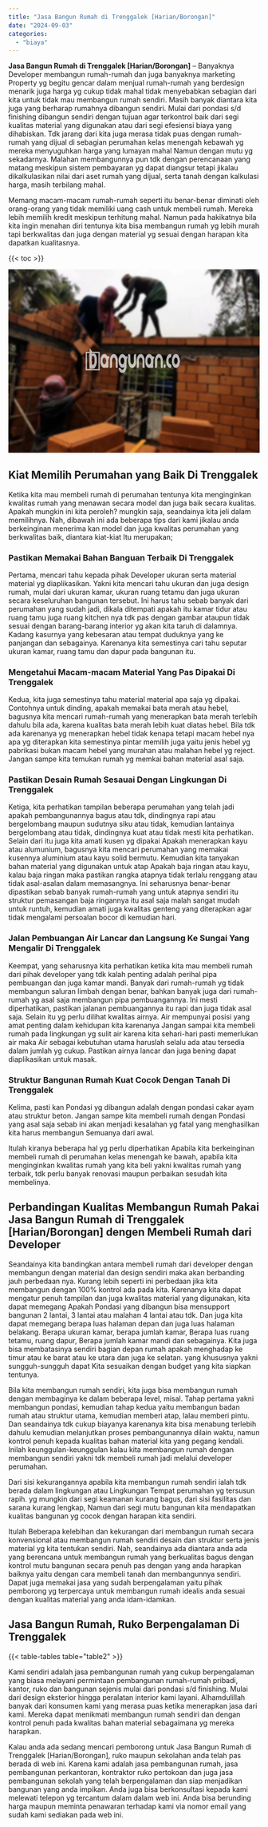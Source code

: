 ```yaml
---
title: "Jasa Bangun Rumah di Trenggalek [Harian/Borongan]"
date: "2024-09-03"
categories: 
  - "biaya"
---
```


**Jasa Bangun Rumah di Trenggalek \[Harian/Borongan\]** – Banyaknya Developer membangun rumah-rumah dan juga banyaknya marketing Property yg begitu gencar dalam menjual rumah-rumah yang berdesign menarik juga harga yg cukup tidak mahal tidak menyebabkan sebagian dari kita untuk tidak mau membangun rumah sendiri. Masih banyak diantara kita juga yang berharap rumahnya dibangun sendiri. Mulai dari pondasi s/d finishing dibangun sendiri dengan tujuan agar terkontrol baik dari segi kualitas material yang digunakan atau dari segi efesiensi biaya yang dihabiskan. Tdk jarang dari kita juga merasa tidak puas dengan rumah-rumah yang dijual di sebagian perumahan kelas menengah kebawah yg mereka menyuguhkan harga yang lumayan mahal Namun dengan mutu yg sekadarnya. Malahan membangunnya pun tdk dengan perencanaan yang matang meskipun sistem pembayaran yg dapat diangsur tetapi jikalau dikalkulasikan nilai dari aset rumah yang dijual, serta tanah dengan kalkulasi harga, masih terbilang mahal.

Memang macam-macam rumah-rumah seperti itu benar-benar diminati oleh orang-orang yang tidak memiliki uang cash untuk membeli rumah. Mereka lebih memilih kredit meskipun terhitung mahal. Namun pada hakikatnya bila kita ingin menahan diri tentunya kita bisa membangun rumah yg lebih murah tapi berkwalitas dan juga dengan material yg sesuai dengan harapan kita dapatkan kualitasnya.

{{< toc >}}

![Jasa Bangun Rumah di Trenggalek [Harian/Borongan]](/images/borong-bangunan-19.png)

## Kiat Memilih Perumahan yang Baik Di Trenggalek

Ketika kita mau membeli rumah di perumahan tentunya kita menginginkan kwalitas rumah yang menawan secara model dan juga baik secara kualitas. Apakah mungkin ini kita peroleh? mungkin saja, seandainya kita jeli dalam memilihnya. Nah, dibawah ini ada beberapa tips dari kami jikalau anda berkeinginan menerima kan model dan juga kwalitas perumahan yang berkwalitas baik, diantara kiat-kiat Itu merupakan;

### Pastikan Memakai Bahan Banguan Terbaik Di Trenggalek

Pertama, mencari tahu kepada pihak Developer ukuran serta material material yg diaplikasikan. Yakni kita mencari tahu ukuran dan juga design rumah, mulai dari ukuran kamar, ukuran ruang tetamu dan juga ukuran secara keseluruhan bangunan tersebut. Ini harus tahu sebab banyak dari perumahan yang sudah jadi, dikala ditempati apakah itu kamar tidur atau ruang tamu juga ruang kitchen nya tdk pas dengan gambar ataupun tidak sesuai dengan barang-barang interior yg akan kita taruh di dalamnya. Kadang kasurnya yang kebesaran atau tempat duduknya yang ke panjangan dan sebagainya. Karenanya kita semestinya cari tahu seputar ukuran kamar, ruang tamu dan dapur pada bangunan itu.

### Mengetahui Macam-macam Material Yang Pas Dipakai Di Trenggalek

Kedua, kita juga semestinya tahu material material apa saja yg dipakai. Contohnya untuk dinding, apakah memakai bata merah atau hebel, bagusnya kita mencari rumah-rumah yang menerapkan bata merah terlebih dahulu bila ada, karena kualitas bata merah lebih kuat diatas hebel. Bila tdk ada karenanya yg menerapkan hebel tidak kenapa tetapi macam hebel nya apa yg diterapkan kita semestinya pintar memilih juga yaitu jenis hebel yg pabrikasi bukan macam hebel yang murahan atau malahan hebel yg reject. Jangan sampe kita temukan rumah yg memkai bahan material asal saja.

### Pastikan Desain Rumah Sesauai Dengan Lingkungan Di Trenggalek

Ketiga, kita perhatikan tampilan beberapa perumahan yang telah jadi apakah pembangunannya bagus atau tdk, dindingnya rapi atau bergelombang maupun sudutnya siku atau tidak, kemudian lantainya bergelombang atau tidak, dindingnya kuat atau tidak mesti kita perhatikan. Selain dari itu juga kita amati kusen yg dipakai Apakah menerapkan kayu atau alumunium, bagusnya kita mencari perumahan yang memakai kusennya aluminium atau kayu solid bermutu. Kemudian kita tanyakan bahan material yang digunakan untuk atap Apakah baja ringan atau kayu, kalau baja ringan maka pastikan rangka atapnya tidak terlalu renggang atau tidak asal-asalan dalam memasangnya. Ini seharusnya benar-benar dipastikan sebab banyak rumah-rumah yang untuk atapnya sendiri itu struktur pemasangan baja ringannya itu asal saja malah sangat mudah untuk runtuh, kemudian amati juga kwalitas genteng yang diterapkan agar tidak mengalami persoalan bocor di kemudian hari.

### Jalan Pembuangan Air Lancar dan Langsung Ke Sungai Yang Mengalir Di Trenggalek

Keempat, yang seharusnya kita perhatikan ketika kita mau membeli rumah dari pihak developer yang tdk kalah penting adalah perihal pipa pembuangan dan juga kamar mandi. Banyak dari rumah-rumah yg tidak membangun saluran limbah dengan benar, bahkan banyak juga dari rumah-rumah yg asal saja membangun pipa pembuangannya. Ini mesti diperhatikan, pastikan jalanan pembuangannya itu rapi dan juga tidak asal saja. Selain itu yg perlu dilihat kwalitas airnya. Air mempunyai posisi yang amat penting dalam kehidupan kita karenanya Jangan sampai kita membeli rumah pada lingkungan yg sulit air karena kita sehari-hari pasti memerlukan air maka Air sebagai kebutuhan utama haruslah selalu ada atau tersedia dalam jumlah yg cukup. Pastikan airnya lancar dan juga bening dapat diaplikasikan untuk masak.

### Struktur Bangunan Rumah Kuat Cocok Dengan Tanah Di Trenggalek

Kelima, pasti kan Pondasi yg dibangun adalah dengan pondasi cakar ayam atau struktur beton. Jangan sampe kita membeli rumah dengan Pondasi yang asal saja sebab ini akan menjadi kesalahan yg fatal yang menghasilkan kita harus membangun Semuanya dari awal.

Itulah kiranya beberapa hal yg perlu diperhatikan Apabila kita berkeinginan membeli rumah di perumahan kelas menengah ke bawah, apabila kita menginginkan kwalitas rumah yang kita beli yakni kwalitas rumah yang terbaik, tdk perlu banyak renovasi maupun perbaikan sesudah kita membelinya.

## Perbandingan Kualitas Membangun Rumah Pakai Jasa Bangun Rumah di Trenggalek \[Harian/Borongan\] dengen Membeli Rumah dari Developer

Seandainya kita bandingkan antara membeli rumah dari developer dengan membangun dengan material dan design sendiri maka akan berbanding jauh perbedaan nya. Kurang lebih seperti ini perbedaan jika kita membangun dengan 100% kontrol ada pada kita. Karenanya kita dapat mengatur penuh tampilan dan juga kwalitas material yang digunakan, kita dapat memegang Apakah Pondasi yang dibangun bisa mensupport bangunan 2 lantai, 3 lantai atau malahan 4 lantai atau tdk. Dan juga kita dapat memegang berapa luas halaman depan dan juga luas halaman belakang. Berapa ukuran kamar, berapa jumlah kamar, Berapa luas ruang tetamu, ruang dapur, Berapa jumlah kamar mandi dan sebagainya. Kita juga bisa membatasinya sendiri bagian depan rumah apakah menghadap ke timur atau ke barat atau ke utara dan juga ke selatan. yang khususnya yakni sungguh-sungguh dapat Kita sesuaikan dengan budget yang kita siapkan tentunya.

Bila kita membangun rumah sendiri, kita juga bisa membangun rumah dengan membaginya ke dalam beberapa level, misal. Tahap pertama yakni membangun pondasi, kemudian tahap kedua yaitu membangun badan rumah atau struktur utama, kemudian memberi atap, lalau memberi pintu. Dan seandainya tdk cukup biayanya karenanya kita bisa menabung terlebih dahulu kemudian melanjutkan proses pembangunannya dilain waktu, namun kontrol penuh kepada kualitas bahan material kita yang pegang kendali. Inilah keunggulan-keunggulan kalau kita membangun rumah dengan membangun sendiri yakni tdk membeli rumah jadi melalui developer perumahan.

Dari sisi kekurangannya apabila kita membangun rumah sendiri ialah tdk berada dalam lingkungan atau Lingkungan Tempat perumahan yg tersusun rapih. yg mungkin dari segi keamanan kurang bagus, dari sisi fasilitas dan sarana kurang lengkap, Namun dari segi mutu bangunan kita mendapatkan kualitas bangunan yg cocok dengan harapan kita sendiri.

Itulah Beberapa kelebihan dan kekurangan dari membangun rumah secara konvensional atau membangun rumah sendiri desain dan struktur serta jenis material yg kita tentukan sendiri. Nah, seandainya ada diantara anda ada yang berencana untuk membangun rumah yang berkualitas bagus dengan kontrol mutu bangunan secara penuh pas dengan yang anda harapkan baiknya yaitu dengan cara membeli tanah dan membangunnya sendiri. Dapat juga memakai jasa yang sudah berpengalaman yaitu pihak pemborong yg terpercaya untuk membangun rumah idealis anda sesuai dengan kualitas material yang anda idam-idamkan.

## Jasa Bangun Rumah, Ruko Berpengalaman Di Trenggalek

{{< table-tables table="table2" >}}

Kami sendiri adalah jasa pembangunan rumah yang cukup berpengalaman yang biasa melayani permintaan pembangunan rumah-rumah pribadi, kantor, ruko dan bangunan sejenis mulai dari pondasi s/d finishing. Mulai dari design eksterior hingga peralatan interior kami layani. Alhamdulillah banyak dari konsumen kami yang merasa puas ketika menerapkan jasa dari kami. Mereka dapat menikmati membangun rumah sendiri dan dengan kontrol penuh pada kwalitas bahan material sebagaimana yg mereka harapkan.

Kalau anda ada sedang mencari pemborong untuk Jasa Bangun Rumah di Trenggalek \[Harian/Borongan\], ruko maupun sekolahan anda telah pas berada di web ini. Karena kami adalah jasa pembangunan rumah, jasa pembangunan perkantoran, kontraktor ruko pertokoan dan juga jasa pembangunan sekolah yang telah berpengalaman dan siap menjadikan bangunan yang anda impikan. Anda juga bisa berkonsultasi kepada kami melewati telepon yg tercantum dalam dalam web ini. Anda bisa berunding harga maupun meminta penawaran terhadap kami via nomor email yang sudah kami sediakan pada web ini.
